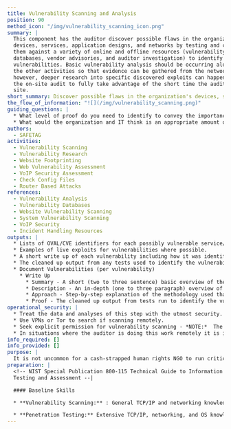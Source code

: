 ```yaml
---
title: Vulnerability Scanning and Analysis
position: 90
method_icon: "/img/vulnerability_scanning_icon.png"
summary: |
  This component has the auditor discover possible flaws in the organization's
  devices, services, application designs, and networks by testing and comparing
  them against a variety of online and offline resources (vulnerability
  databases, vendor advisories, and auditor investigation) to identify known
  vulnerabilities. Basic vulnerability analysis should be occurring along-side
  the other activities so that evidence can be gathered from the network,
  however, deeper research into specific discovered exploits can happen after
  the on-site audit to fully take advantage of the short time the auditor has on
  site.
short_summary: Discover possible flaws in the organization's devices, services, application designs, and networks by testing them to identify known vulnerabilities.
the_flow_of_information: "![](/img/vulnerability_scanning.png)"
guiding_questions: |
  * What level of proof do you need to identify to convey the importance (or importance) of a vulnerability to the organization?
  * What would the organization and IT think is an appropriate amount of the IT staffs time that you can request to get the information you need?
authors:
  - SAFETAG
activities:
  - Vulnerability Scanning
  - Vulnerability Research
  - Website Footprinting
  - Web Vulnerability Assessment
  - VoIP Security Assessment
  - Check Config Files
  - Router Based Attacks
references:
  - Vulnerability Analysis
  - Vulnerability Databases
  - Website Vulnerability Scanning
  - System Vulnerability Scanning
  - VoIP Security
  - Incident Handling Resources
outputs: |
  * Lists of OVAL/CVE identifiers for each possibly vulnerable service/system.
  * Examples of live exploits for vulnerabilities where possible.
  * A short write up of each vulnerability including how it was identified.
  * The cleaned up output from any tests used to identify the vulnerability.
  * Document Vulnerabilities (per vulnerability)
    * Write Up
      * Summary - A short (two to three sentence) basic overview of the vulnerability, including a discussion of potential impacts.
      * Description - An in-depth (one to three paragraph) overview of the vulnerability.
      * Approach - Step-by-step explanation of the methodology used that is tool agnostic.
  	  * Proof - The cleaned up output from tests run to identify the vulnerability.
operational_security: |
  * Treat the data and analyses of this step with the utmost security.
  * Use VPNs or Tor to search if scanning remotely.
  * Seek explicit permission for vulnerability scanning - *NOTE:*  The organization might not be in a position to give you meaningful “permission” to carry out an active remote assessment of "cloud services" used within the organization.
  * In situations where the auditor is doing this work remotely it is important to only run "safe" tests that have no possibility of causing damage to the network.
info_required: []
info_provided: []
purpose: |
  It is not uncommon for a cash-strapped human rights NGO to run critical infrastructure themselves on available equipment. A better-resourced organization may host its critical services at a remote data center, or outsource its IT infrastructure to cloud providers, such as Google Apps, and/or to ad-hoc services (Dropbox, Yahoo! mail, Wordpress, etc.). Regardless, it is rare to have someone designated to update and patch systems as vulnerabilities are released, or to view the services from a security -- as opposed to availability -- standpoint.
preparation: |
  <!-- NIST Special Publication 800-115 Technical Guide to Information Security
  Testing and Assessment --|

  #### Baseline Skills

  * **Vulnerability Scanning:** : General TCP/IP and networking knowledge; knowledge of ports, protocols, services, and vulnerabilities for a variety of operating systems; ability to use automated vulnerability scanning tools and interpret/analyze the results

  * **Penetration Testing:** Extensive TCP/IP, networking, and OS knowledge; advanced knowledge of network and system vulnerabilities and exploits; knowledge of techniques to evade security detection
---
```

